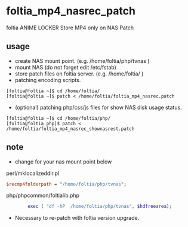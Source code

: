 # foltia_mp4_nasrec_patch
foltia ANIME LOCKER Store MP4 only on NAS Patch

## usage

- create NAS mount point. (e.g. /home/foltia/php/tvnas )
- mount NAS (do not forget edit /etc/fstab)
- store patch files on foltia server. (e.g. /home/foltia/ )
- patching encoding scripts.

```
[foltia@foltia ~]$ cd /home/foltia/
[foltia@foltia ~]$ patch < /home/foltia/foltia_mp4_nasrec.patch
```
- (optional) patching php/css/js files for show NAS disk usage status.
```
[foltia@foltia ~]$ cd /home/foltia/php/
[foltia@foltia php]$ patch < /home/foltia/foltia_mp4_nasrec_shownasrest.patch
```

## note

- change for your nas mount point below

perl/mklocalizeddir.pl
```perl
$recmp4folderpath = "/home/foltia/php/tvnas";
```

php/phpcommon/foltialib.php
```php
        exec ( "df -hP  /home/foltia/php/tvnas", $hdfreearea);
```

- Necessary to re-patch with foltia version upgrade.

